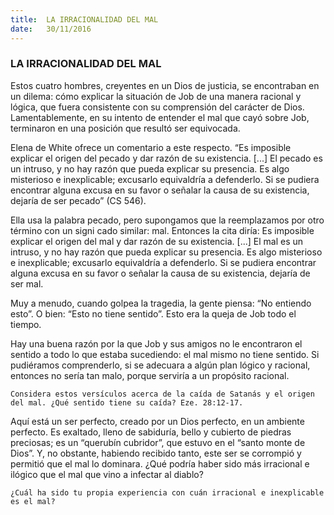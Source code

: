 ```yaml
---
title:  LA IRRACIONALIDAD DEL MAL
date:   30/11/2016
---
```


### LA IRRACIONALIDAD DEL MAL

Estos cuatro hombres, creyentes en un Dios de justicia, se encontraban en un dilema: cómo explicar la situación de Job de una manera racional y lógica, que fuera consistente con su comprensión del carácter de Dios. Lamentablemente, en su intento de entender el mal que cayó sobre Job, terminaron en una posición que resultó ser equivocada.

Elena de White ofrece un comentario a este respecto. “Es imposible explicar el origen del pecado y dar razón de su existencia. [...] El pecado es un intruso, y no hay razón que pueda explicar su presencia. Es algo misterioso e inexplicable; excusarlo equivaldría a defenderlo. Si se pudiera encontrar alguna excusa en su favor o señalar la causa de su existencia, dejaría de ser pecado” (CS 546).

Ella usa la palabra pecado, pero supongamos que la reemplazamos por otro término con un signi cado similar: mal. Entonces la cita diría: Es imposible explicar el origen del mal y dar razón de su existencia. [...] El mal es un intruso, y no hay razón que pueda explicar su presencia. Es algo misterioso e inexplicable; excusarlo equivaldría a defenderlo. Si se pudiera encontrar alguna excusa en su favor o señalar la causa de su existencia, dejaría de ser mal.

Muy a menudo, cuando golpea la tragedia, la gente piensa: “No entiendo esto”. O bien: “Esto no tiene sentido”. Esto era la queja de Job todo el tiempo.

Hay una buena razón por la que Job y sus amigos no le encontraron el sentido a todo lo que estaba sucediendo: el mal mismo no tiene sentido. Si pudiéramos comprenderlo, si se adecuara a algún plan lógico y racional, entonces no sería tan malo, porque serviría a un propósito racional.

`Considera estos versículos acerca de la caída de Satanás y el origen del mal. ¿Qué sentido tiene su caída? Eze. 28:12-17.`

Aquí está un ser perfecto, creado por un Dios perfecto, en un ambiente perfecto. Es exaltado, lleno de sabiduría, bello y cubierto de piedras preciosas; es un “querubín cubridor”, que estuvo en el “santo monte de Dios”. Y, no obstante, habiendo recibido tanto, este ser se corrompió y permitió que el mal lo dominara. ¿Qué podría haber sido más irracional e ilógico que el mal que vino a infectar al diablo?

`¿Cuál ha sido tu propia experiencia con cuán irracional e inexplicable es el mal?`
